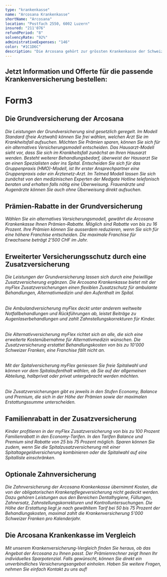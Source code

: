 ```yaml
---
type: "krankenkasse"
name: "Arcosana Krankenkasse"
shortName: "Arcosana"
location: "Postfach 2550, 6002 Luzern"
insured: "211'076"
refundPeriod: "8"
solvencyRate: "92%"
administrativeExpenses: "146"
color: "#1C1D6C"
description: "Die Arcosana gehört zur grössten Krankenkasse der Schweiz, der CSS Luzern. Mehr als 200'000 Versicherungsnehmer haben sich für die obligatorische Krankenpflegeversicherung der Arcosana entschieden. Suchen Sie nach einer Krankenkasse mit einem guten Preis-/Leistungsverhältnis, machen Sie bei uns den Versicherungs-Vergleich."
---
```


## Jetzt Information und Offerte für die passende Krankenversicherung bestellen:

# Form3

## Die Grundversicherung der Arcosana

###### Die Leistungen der Grundversicherung sind gesetzlich geregelt. Im Modell Standard (freie Arztwahl) können Sie frei wählen, welchen Arzt Sie im Krankheitsfall aufsuchen. Möchten Sie Prämien sparen, können Sie sich für ein alternatives Versicherungsmodell entscheiden. Das Hausarzt-Modell sieht vor, dass Sie sich im Krankheitsfall zunächst an Ihren Hausarzt wenden. Besteht weiterer Behandlungsbedarf, überweist der Hausarzt Sie an einen Spezialisten oder ins Spital. Entscheiden Sie sich für das Gruppenpraxis (HMO)-Modell, ist Ihr erster Ansprechpartner eine Gruppenpraxis oder ein Ärztenetz-Arzt. Im Telmed Modell lassen Sie sich zunächst von den medizinischen Experten der Medgate Hotline telefonisch beraten und erhalten falls nötig eine Überweisung. Frauenärzte und Augenärzte können Sie auch ohne Überweisung direkt aufsuchen.

## Prämien-Rabatte in der Grundversicherung

###### Wählen Sie ein alternatives Versicherungsmodell, gewährt die Arcosana Krankenkasse Ihnen Prämien-Rabatte. Möglich sind Rabatte von bis zu 16 Prozent. Ihre Prämien können Sie ausserdem reduzieren, wenn Sie sich für eine höhere Franchise entscheiden. Die maximale Franchise für Erwachsene beträgt 2'500 CHF im Jahr.

## Erweiterter Versicherungsschutz durch eine Zusatzversicherung

###### Die Leistungen der Grundversicherung lassen sich durch eine freiwillige Zusatzversicherung ergänzen. Die Arcosana Krankenkasse bietet mit der myFlex Zusatzversicherungen einen flexiblen Zusatzschutz für ambulante Behandlungen, Alternativmedizin und den Aufenthalt im Spital.

###### Die Ambulandversicherung myFlex deckt unter anderem weltweite Notfallbehandlungen und Rückführungen ab, leistet Beiträge zu Augenlaserbehandlungen und zahlt Zahnstellungskorrekturen für Kinder.

###### Die Alternativversicherung myFlex richtet sich an alle, die sich eine erweiterte Kostenübernahme für Alternativmedizin wünschen. Die Zusatzversicherung erstattet Behandlungskosten von bis zu 10'000 Schweizer Franken, eine Franchise fällt nicht an.

###### Mit der Spitalversicherung myFlex geniessen Sie freie Spitalwahl und können vor dem Spitalaufenthalt wählen, ob Sie auf der allgemeinen Abteilung, halbprivat oder privat untergebracht werden möchten.

###### Die Zusatzversicherungen gibt es jeweils in den Stufen Economy, Balance und Premium, die sich in der Höhe der Prämien sowie der maximalen Erstattungssumme unterscheiden.

## Familienrabatt in der Zusatzversicherung

###### Kinder profitieren in der myFlex Zusatzversicherung von bis zu 100 Prozent Familienrabatt in den Economy-Tarifen. In den Tarifen Balance und Premium sind Rabatte von 25 bis 75 Prozent möglich. Sparen können Sie zudem, wenn Sie die Spitalzusatzversicherung mit einer Spitaltagegeldversicherung kombinieren oder die Spitalwahl auf eine Spitalliste einschränken.

## Optionale Zahnversicherung

###### Die Zahnversicherung der Arcosana Krankenkasse übernimmt Kosten, die von der obligatorischen Krankenpflegeversicherung nicht gedeckt werden. Dazu gehören Leistungen aus den Bereichen Dentalhygiene, Füllungen, Zahnersatz, Zahnstellungskorrekturen und Kontrolluntersuchungen. Die Höhe der Erstattung liegt je nach gewähltem Tarif bei 50 bis 75 Prozent der Behandlungskosten, maximal zahlt die Krankenversicherung 5'000 Schweizer Franken pro Kalenderjahr.

## Die Arcosana Krankenkasse im Vergleich

###### Mit unserem Krankenversicherung-Vergleich finden Sie heraus, ob das Angebot der Arcosana zu Ihnen passt. Der Prämienrechner zeigt Ihnen Ihr individuelles Sparpotenzial. Falls gewünscht, können Sie direkt ein unverbindliches Versicherungsangebot einholen. Haben Sie weitere Fragen, nehmen Sie einfach Kontakt zu uns auf!
